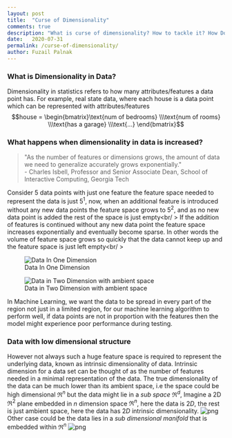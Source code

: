 ```yaml
---
layout: post
title:  "Curse of Dimensionality"
comments: true
description: "What is curse of dimensionality? How to tackle it? How Does it affect the Data and Training Algorithm"
date:   2020-07-31
permalink: /curse-of-dimensionality/
author: Fuzail Palnak
---
```


### What is Dimensionality in Data?
Dimensionality in statistics refers to how many attributes/features a data point has. For example, real state data, where 
each house is a data point which can be represented with attributes/features 
$$house =  \begin{bmatrix}\text{num of bedrooms} \\\text{num of rooms} \\\text{has a garage} \\\text{...}  \end{bmatrix}$$


### What happens when dimensionality in data is increased?
> "As the number of features or dimensions grows, the amount of data we need to generalize accurately grows exponentially." <br /> - Charles Isbell, Professor and Senior Associate Dean, School of Interactive Computing, Georgia Tech

Consider 5 data points with just one feature the feature space needed to represent the data is just $5^1$, now, when an additional feature is introduced without 
any new data points the feature space grows to $5^2$, and as no new data point is added the rest of the space is just empty<br/ >
If the addition of features is continued without any new data point the feature space increases exponentially and eventually become sparse. In other words
the volume of feature space grows so quickly that the data cannot keep up and the feature space is just left empty<br/ >

<figure class="image">
  <img src="https://fuzailpalnak.github.io/assets/curse/scale_first.png" alt="Data In One Dimension">
  <figcaption>Data In One Dimension</figcaption>
</figure>

<figure class="image">
  <img src="https://fuzailpalnak.github.io/assets/curse/scale_second.png" alt="Data in Two Dimension with ambient space">
  <figcaption>Data in Two Dimension with ambient space</figcaption>
</figure>

In Machine Learning, we want the data to be spread in every part of the region not just in a limited region, for our
machine learning algorithm to perform well, if data points are not in proportion with the features then the model might experience poor performance during testing.

### Data with low dimensional structure

However not always such a huge feature space is required to represent the underlying data, known as intrinsic dimensionality of data. 
Intrinsic dimension for a data set can be thought of as the number of features needed in a minimal representation of the data. 
The true dimensionality of the data can be much lower than its ambient space, i.e the space could be high dimensional
$\Re^n$ but the data might lie in a *sub space* $\Re^d$, Imagine a 2D $\Re^2$ plane embedded in $n$ dimension space $\Re^n$, here the data is $2D$, 
the rest is just ambient space, here the data has $2D$ intrinsic dimensionality. 
![png](https://fuzailpalnak.github.io/assets/curse/subspace.png)
Other case could be the data lies in a *sub dimensional manifold* that is embedded within $\Re^n$
![png](https://fuzailpalnak.github.io/assets/curse/manifold.png)



 

